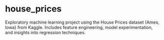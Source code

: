 # house_prices
Exploratory machine learning project using the House Prices dataset (Ames, Iowa) from Kaggle. Includes feature engineering, model experimentation, and insights into regression techniques.
